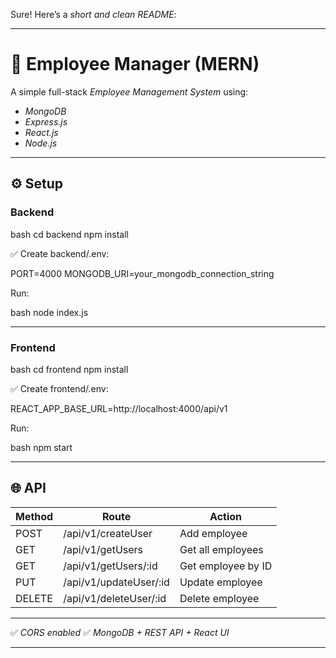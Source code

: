 Sure! Here’s a *short and clean README*:

---

# 🚀 Employee Manager (MERN)

A simple full-stack *Employee Management System* using:

* *MongoDB*
* *Express.js*
* *React.js*
* *Node.js*

---

## ⚙ Setup

### Backend

bash
cd backend
npm install


✅ Create backend/.env:


PORT=4000
MONGODB_URI=your_mongodb_connection_string


Run:

bash
node index.js


---

### Frontend

bash
cd frontend
npm install


✅ Create frontend/.env:


REACT_APP_BASE_URL=http://localhost:4000/api/v1


Run:

bash
npm start


---

## 🌐 API

| Method | Route                   | Action             |
| ------ | ----------------------- | ------------------ |
| POST   | /api/v1/createUser      | Add employee       |
| GET    | /api/v1/getUsers        | Get all employees  |
| GET    | /api/v1/getUsers/\:id   | Get employee by ID |
| PUT    | /api/v1/updateUser/\:id | Update employee    |
| DELETE | /api/v1/deleteUser/\:id | Delete employee    |

---

✅ *CORS enabled*
✅ *MongoDB + REST API + React UI*

---
